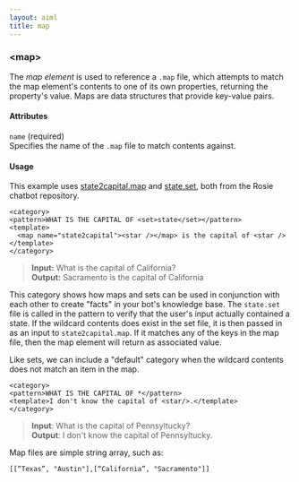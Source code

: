 ```yaml
---
layout: aiml
title: map
---
```


### &lt;map&gt;

The *map element* is used to reference a `.map` file, which attempts to match the map element's contents to one of its own properties, returning the property's value. Maps are data structures that provide key-value pairs.

#### Attributes

`name` (required)  
Specifies the name of the `.map` file to match contents against.

#### Usage

This example uses [state2capital.map](https://github.com/pandorabots/rosie/blob/master/lib/maps/state2capital.map) and [state.set](https://github.com/pandorabots/rosie/blob/master/lib/sets/state.set), both from the Rosie chatbot repository.

    <category>
    <pattern>WHAT IS THE CAPITAL OF <set>state</set></pattern>
    <template>
      <map name="state2capital"><star /></map> is the capital of <star />
    </template>
    </category>

>**Input:** What is the capital of California?  
**Output:** Sacramento is the capital of California

This category shows how maps and sets can be used in conjunction with each other to create "facts" in your bot's knowledge base. The `state.set` file is called in the pattern to verify that the user's input actually contained a state. If the wildcard contents does exist in the set file, it is then passed in as an input to `state2capital.map`. If it matches any of the keys in the map file, then the map element will return as associated value.

Like sets, we can include a "default" category when the wildcard contents does not match an item in the map.

    <category>
    <pattern>WHAT IS THE CAPITAL OF *</pattern>
    <template>I don't know the capital of <star/>.</template>
    </category>
    
>**Input**: What is the capital of Pennsyltucky?  
**Output**: I don't know the capital of Pennsyltucky.  

Map files are simple string array, such as: 

    [[“Texas”, "Austin"],[“California”, "Sacramento"]]  
